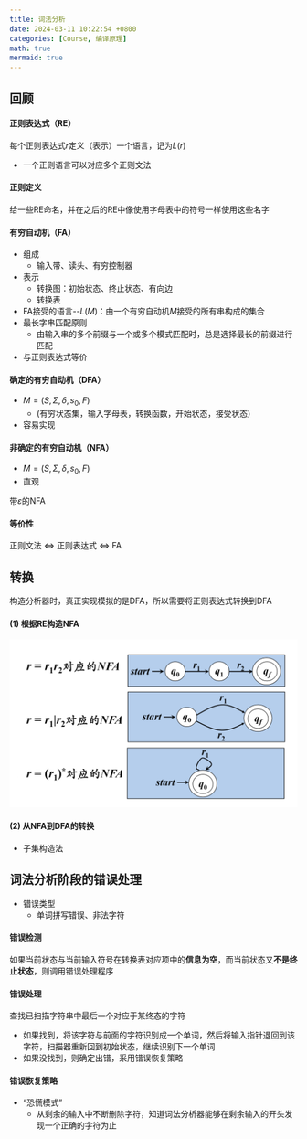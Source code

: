 ```yaml
---
title: 词法分析
date: 2024-03-11 10:22:54 +0800
categories: [Course, 编译原理]
math: true
mermaid: true 
---
```



## 回顾

#### 正则表达式（RE）

每个正则表达式$r$定义（表示）一个语言，记为$L(r)$

- 一个正则语言可以对应多个正则文法

#### 正则定义
给一些RE命名，并在之后的RE中像使用字母表中的符号一样使用这些名字

#### 有穷自动机（FA）
- 组成
	- 输入带、读头、有穷控制器
- 表示
	- 转换图：初始状态、终止状态、有向边
	- 转换表
- FA接受的语言--$L(M)$：由一个有穷自动机$M$接受的所有串构成的集合
- 最长字串匹配原则
	- 由输入串的多个前缀与一个或多个模式匹配时，总是选择最长的前缀进行匹配
- 与正则表达式等价

#### 确定的有穷自动机（DFA）
- $M=(S, \Sigma, \delta, s_0, F)$
	- (有穷状态集，输入字母表，转换函数，开始状态，接受状态)
- 容易实现

#### 非确定的有穷自动机（NFA）
- $M=(S, \Sigma, \delta, s_0, F)$
- 直观

带$\varepsilon$的NFA

#### 等价性
正则文法 $\Longleftrightarrow$ 正则表达式 $\Longleftrightarrow$ FA


## 转换

构造分析器时，真正实现模拟的是DFA，所以需要将正则表达式转换到DFA

#### (1) 根据RE构造NFA
![RE到NFA](/assets/img/posts/Course/编译原理/RE到NFA.png)

#### (2) 从NFA到DFA的转换
- 子集构造法


## 词法分析阶段的错误处理

- 错误类型
	- 单词拼写错误、非法字符

#### 错误检测

如果当前状态与当前输入符号在转换表对应项中的**信息为空**，而当前状态又**不是终止状态**，则调用错误处理程序

#### 错误处理

查找已扫描字符串中最后一个对应于某终态的字符
- 如果找到，将该字符与前面的字符识别成一个单词，然后将输入指针退回到该字符，扫描器重新回到初始状态，继续识别下一个单词
- 如果没找到，则确定出错，采用错误恢复策略

#### 错误恢复策略
- “恐慌模式”
	- 从剩余的输入中不断删除字符，知道词法分析器能够在剩余输入的开头发现一个正确的字符为止
